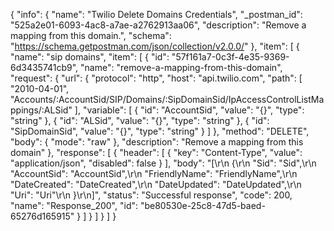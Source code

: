 {
  "info": {
    "name": "Twilio Delete Domains Credentials",
    "_postman_id": "525a2e01-6093-4ac8-a7ae-a2762913aa06",
    "description": "Remove a mapping from this domain.",
    "schema": "https://schema.getpostman.com/json/collection/v2.0.0/"
  },
  "item": [
    {
      "name": "sip domains",
      "item": [
        {
          "id": "57f161a7-0c3f-4e35-9369-6d3435741cb9",
          "name": "remove-a-mapping-from-this-domain",
          "request": {
            "url": {
              "protocol": "http",
              "host": "api.twilio.com",
              "path": [
                "2010-04-01",
                "Accounts/:AccountSid/SIP/Domains/:SipDomainSid/IpAccessControlListMappings/:ALSid"
              ],
              "variable": [
                {
                  "id": "AccountSid",
                  "value": "{}",
                  "type": "string"
                },
                {
                  "id": "ALSid",
                  "value": "{}",
                  "type": "string"
                },
                {
                  "id": "SipDomainSid",
                  "value": "{}",
                  "type": "string"
                }
              ]
            },
            "method": "DELETE",
            "body": {
              "mode": "raw"
            },
            "description": "Remove a mapping from this domain"
          },
          "response": [
            {
              "header": [
                {
                  "key": "Content-Type",
                  "value": "application/json",
                  "disabled": false
                }
              ],
              "body": "[\r\n  {\r\n    \"Sid\": \"Sid\",\r\n    \"AccountSid\": \"AccountSid\",\r\n    \"FriendlyName\": \"FriendlyName\",\r\n    \"DateCreated\": \"DateCreated\",\r\n    \"DateUpdated\": \"DateUpdated\",\r\n    \"Uri\": \"Uri\"\r\n  }\r\n]",
              "status": "Successful response",
              "code": 200,
              "name": "Response_200",
              "id": "be80530e-25c8-47d5-baed-65276d165915"
            }
          ]
        }
      ]
    }
  ]
}